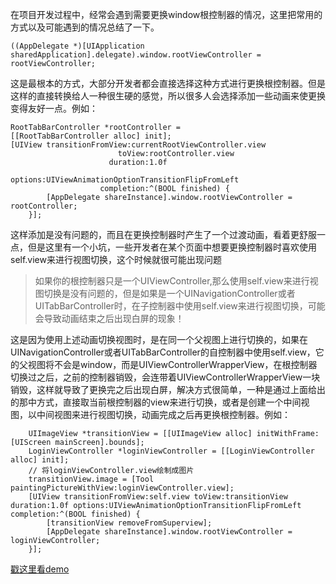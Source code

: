    在项目开发过程中，经常会遇到需要更换window根控制器的情况，这里把常用的方式以及可能遇到的情况总结了一下。

```
((AppDelegate *)[UIApplication sharedApplication].delegate).window.rootViewController = rootViewController;
```
   这是最根本的方式，大部分开发者都会直接选择这种方式进行更换根控制器。但是这样的直接转换给人一种很生硬的感觉，所以很多人会选择添加一些动画来使更换变得友好一点。例如：
```
RootTabBarController *rootController = 
[[RootTabBarController alloc] init];
[UIView transitionFromView:currentRootViewController.view
                        toView:rootController.view
                      duration:1.0f
                       options:UIViewAnimationOptionTransitionFlipFromLeft
                    completion:^(BOOL finished) {
        [AppDelegate shareInstance].window.rootViewController = rootController;
    }];
```
   这样添加是没有问题的，而且在更换控制器时产生了一个过渡动画，看着更舒服一点，但是这里有一个小坑，一些开发者在某个页面中想要更换控制器时喜欢使用self.view来进行视图切换，这个时候就很可能出现问题
>如果你的根控制器只是一个UIViewController,那么使用self.view来进行视图切换是没有问题的，但是如果是一个UINavigationController或者UITabBarController时，在子控制器中使用self.view来进行视图切换，可能会导致动画结束之后出现白屏的现象！

   这是因为使用上述动画切换视图时，是在同一个父视图上进行切换的，如果在UINavigationController或者UITabBarController的自控制器中使用self.view，它的父视图将不会是window，而是UIViewControllerWrapperView，在根控制器切换过之后，之前的控制器销毁，会连带着UIViewControllerWrapperView一块销毁，这样就导致了更换完之后出现白屏，解决方式很简单，一种是通过上面给出的那中方式，直接取当前根控制器的view来进行切换，或者是创建一个中间视图，以中间视图来进行视图切换，动画完成之后再更换根控制器。例如：
```
    UIImageView *transitionView = [[UIImageView alloc] initWithFrame:[UIScreen mainScreen].bounds];
    LoginViewController *loginViewController = [[LoginViewController alloc] init];
    // 将loginViewController.view绘制成图片
    transitionView.image = [Tool paintingPictureWithView:loginViewController.view];
    [UIView transitionFromView:self.view toView:transitionView duration:1.0f options:UIViewAnimationOptionTransitionFlipFromLeft completion:^(BOOL finished) {
        [transitionView removeFromSuperview];
        [AppDelegate shareInstance].window.rootViewController = loginViewController;
    }];
```
[戳这里看demo](https://github.com/sweetWine/ChangeRootViewControllerDemo.git)